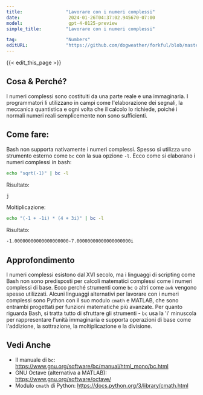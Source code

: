 ```yaml
---
title:                "Lavorare con i numeri complessi"
date:                  2024-01-26T04:37:02.945670-07:00
model:                 gpt-4-0125-preview
simple_title:         "Lavorare con i numeri complessi"

tag:                  "Numbers"
editURL:              "https://github.com/dogweather/forkful/blob/master/content/it/bash/working-with-complex-numbers.md"
---
```


{{< edit_this_page >}}

## Cosa & Perché?
I numeri complessi sono costituiti da una parte reale e una immaginaria. I programmatori li utilizzano in campi come l'elaborazione dei segnali, la meccanica quantistica e ogni volta che il calcolo lo richiede, poiché i normali numeri reali semplicemente non sono sufficienti.

## Come fare:
Bash non supporta nativamente i numeri complessi. Spesso si utilizza uno strumento esterno come `bc` con la sua opzione `-l`. Ecco come si elaborano i numeri complessi in bash:

```bash
echo "sqrt(-1)" | bc -l
```

Risultato:
```bash
j
```

Moltiplicazione:

```bash
echo "(-1 + -1i) * (4 + 3i)" | bc -l
```

Risultato:
```bash
-1.00000000000000000000-7.00000000000000000000i
```

## Approfondimento
I numeri complessi esistono dal XVI secolo, ma i linguaggi di scripting come Bash non sono predisposti per calcoli matematici complessi come i numeri complessi di base. Ecco perché strumenti come `bc` o altri come `awk` vengono spesso utilizzati. Alcuni linguaggi alternativi per lavorare con i numeri complessi sono Python con il suo modulo `cmath` e MATLAB, che sono entrambi progettati per funzioni matematiche più avanzate. Per quanto riguarda Bash, si tratta tutto di sfruttare gli strumenti - `bc` usa la 'i' minuscola per rappresentare l'unità immaginaria e supporta operazioni di base come l'addizione, la sottrazione, la moltiplicazione e la divisione.

## Vedi Anche
- Il manuale di `bc`: https://www.gnu.org/software/bc/manual/html_mono/bc.html
- GNU Octave (alternativa a MATLAB): https://www.gnu.org/software/octave/
- Modulo `cmath` di Python: https://docs.python.org/3/library/cmath.html
